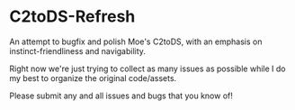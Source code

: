# C2toDS-Refresh
An attempt to bugfix and polish Moe's C2toDS, with an emphasis on instinct-friendliness and navigability.

Right now we're just trying to collect as many issues as possible while I do my best to organize the original code/assets.

Please submit any and all issues and bugs that you know of!
